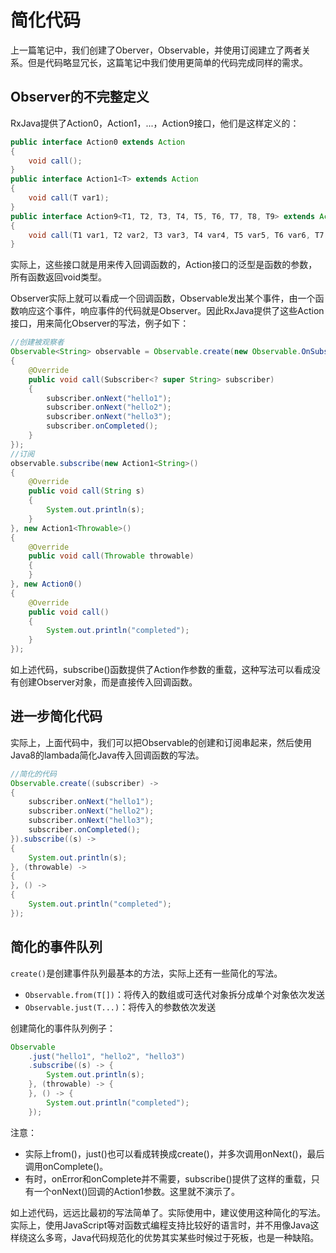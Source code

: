 # 简化代码

上一篇笔记中，我们创建了Oberver，Observable，并使用订阅建立了两者关系。但是代码略显冗长，这篇笔记中我们使用更简单的代码完成同样的需求。

## Observer的不完整定义

RxJava提供了Action0，Action1，...，Action9接口，他们是这样定义的：

```java
public interface Action0 extends Action
{
    void call();
}
public interface Action1<T> extends Action
{
    void call(T var1);
}
public interface Action9<T1, T2, T3, T4, T5, T6, T7, T8, T9> extends Action
{
    void call(T1 var1, T2 var2, T3 var3, T4 var4, T5 var5, T6 var6, T7 var7, T8 var8, T9 var9);
}
```

实际上，这些接口就是用来传入回调函数的，Action接口的泛型是函数的参数，所有函数返回void类型。

Observer实际上就可以看成一个回调函数，Observable发出某个事件，由一个函数响应这个事件，响应事件的代码就是Observer。因此RxJava提供了这些Action接口，用来简化Observer的写法，例子如下：

```java
//创建被观察者
Observable<String> observable = Observable.create(new Observable.OnSubscribe<String>()
{
	@Override
	public void call(Subscriber<? super String> subscriber)
	{
		subscriber.onNext("hello1");
		subscriber.onNext("hello2");
		subscriber.onNext("hello3");
		subscriber.onCompleted();
	}
});
//订阅
observable.subscribe(new Action1<String>()
{
	@Override
	public void call(String s)
	{
		System.out.println(s);
	}
}, new Action1<Throwable>()
{
	@Override
	public void call(Throwable throwable)
	{
	}
}, new Action0()
{
	@Override
	public void call()
	{
		System.out.println("completed");
	}
});
```

如上述代码，subscribe()函数提供了Action作参数的重载，这种写法可以看成没有创建Observer对象，而是直接传入回调函数。

## 进一步简化代码

实际上，上面代码中，我们可以把Observable的创建和订阅串起来，然后使用Java8的lambada简化Java传入回调函数的写法。

```java
//简化的代码
Observable.create((subscriber) ->
{
	subscriber.onNext("hello1");
	subscriber.onNext("hello2");
	subscriber.onNext("hello3");
	subscriber.onCompleted();
}).subscribe((s) ->
{
	System.out.println(s);
}, (throwable) ->
{
}, () ->
{
	System.out.println("completed");
});
```

## 简化的事件队列

`create()`是创建事件队列最基本的方法，实际上还有一些简化的写法。
* `Observable.from(T[])`：将传入的数组或可迭代对象拆分成单个对象依次发送
* `Observable.just(T...)`：将传入的参数依次发送

创建简化的事件队列例子：
```java
Observable
	.just("hello1", "hello2", "hello3")
	.subscribe((s) -> {
		System.out.println(s);
	}, (throwable) -> {
	}, () -> {
		System.out.println("completed");
	});
```

注意：
* 实际上from()，just()也可以看成转换成create()，并多次调用onNext()，最后调用onComplete()。
* 有时，onError和onComplete并不需要，subscribe()提供了这样的重载，只有一个onNext()回调的Action1参数。这里就不演示了。

如上述代码，远远比最初的写法简单了。实际使用中，建议使用这种简化的写法。实际上，使用JavaScript等对函数式编程支持比较好的语言时，并不用像Java这样绕这么多弯，Java代码规范化的优势其实某些时候过于死板，也是一种缺陷。
